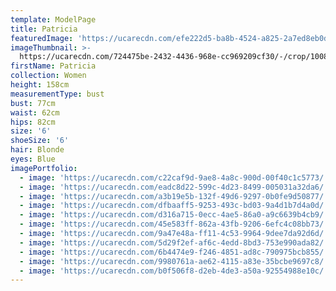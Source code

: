 ```yaml
---
template: ModelPage
title: Patricia
featuredImage: 'https://ucarecdn.com/efe222d5-ba8b-4524-a825-2a7ed8eb0d77/'
imageThumbnail: >-
  https://ucarecdn.com/724475be-2432-4436-968e-cc969209cf30/-/crop/1008x1169/119,174/-/preview/
firstName: Patricia
collection: Women
height: 158cm
measurementType: bust
bust: 77cm
waist: 62cm
hips: 82cm
size: '6'
shoeSize: '6'
hair: Blonde
eyes: Blue
imagePortfolio:
  - image: 'https://ucarecdn.com/c22caf9d-9ae8-4a8c-900d-00f40c1c5773/'
  - image: 'https://ucarecdn.com/eadc8d22-599c-4d23-8499-005031a32da6/'
  - image: 'https://ucarecdn.com/a3b19e5b-132f-49d6-9297-0b0fe9d50877/'
  - image: 'https://ucarecdn.com/dfbaaff5-9253-493c-bd03-9a4d1b7d4a0d/'
  - image: 'https://ucarecdn.com/d316a715-0ecc-4ae5-86a0-a9c6639b4cb9/'
  - image: 'https://ucarecdn.com/45e583ff-862a-43fb-9206-6efc4c08bb73/'
  - image: 'https://ucarecdn.com/9a47e48a-ff11-4c53-9964-9dee7da92d6d/'
  - image: 'https://ucarecdn.com/5d29f2ef-af6c-4edd-8bd3-753e990ada82/'
  - image: 'https://ucarecdn.com/6b4474e9-f246-4851-ad8c-790975bcb855/'
  - image: 'https://ucarecdn.com/9980761a-ae62-4115-a83e-35bcbe9697c8/'
  - image: 'https://ucarecdn.com/b0f506f8-d2eb-4de3-a50a-92554988e10c/'
---
```


